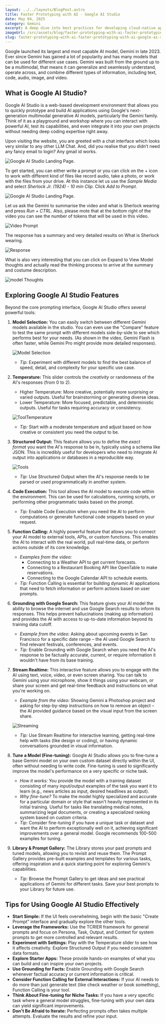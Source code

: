 ```yaml
---
layout: ../../layouts/BlogPost.astro
title: Faster Prototyping with AI - Google AI Studio
date: May 04, 2025
category: Gemini
excerpt: A deep dive into best practices for developing cloud-native applications using Azure services and modern architectural patterns for scalable, resilient systems.
imageUrl: /src/assets/blog/faster-prototyping-with-ai-faster-prototyping-with-ai-google-ai-studio/thumbnail.jpg
slug: faster-prototyping-with-ai-faster-prototyping-with-ai-google-ai-studio
---
```


Google launched its largest and most capable AI model, Gemini in late 2023. Ever since Gemini has gained a lot of popularity and has many models that can be used for different use cases. Gemini was built from the ground up to be a multimodal, that means it can generalize and seamlessly understand, operate across, and combine different types of information, including text, code, audio, image, and video. 

## What is Google AI Studio?

Google AI Studio is a web-based development environment that allows you to quickly prototype and build AI applications using Google's next-generation multimodal generative AI models, particularly the Gemini family. Think of it as a playground and workshop where you can interact with powerful AI, test its capabilities, and even integrate it into your own projects without needing deep coding expertise right away.

Upon visiting the website, you are greeted with a chat interface which looks very similar to any other LLM Chat. And, did you realise that you didn’t need any fancy email to login? Any gmail id works.

![Google AI Studio Landing Page.](/src/assets/blog/faster-prototyping-with-ai-google-ai-studio/Google%20AI%20Studio%20Landing%20Page.jpg)

To get started, you can either write a prompt or you can click on the + icon to work with different kind of files like record audio, take a photo, or work with the files from your drive. At this instance let us use the _Sample Media_ and select _Sherlock Jr. (1924) - 10 min Clip_. Click _Add to Prompt_.

![Google AI Studio Landing Page.](/src/assets/blog/faster-prototyping-with-ai-google-ai-studio/Working-with-Videos-in-faster-prototyping-with-ai-google-ai-studio.jpg)

Let us ask the Gemini to summarise the video and what is Sherlock wearing and press _Run + CTRL._ Also, please mote that at the bottom right of the video you can see the number of tokens that will be used in this video.

![Video Prompt](/src/assets/blog/faster-prototyping-with-ai-google-ai-studio/Video-Prompt.jpg)

The response has a summary and very detailed results on What is Sherlock wearing. 

![Response](/src/assets/blog/faster-prototyping-with-ai-google-ai-studio/Response.jpg)

What is also very interesting that you can click on Expand to View Model thoughts and actually read the thinking process to arrive at the summary and costume description. 

![model Thoughts](/src/assets/blog/faster-prototyping-with-ai-google-ai-studio/Model%20Thoughts.jpg)


## Exploring Google AI Studio Features

Beyond the core prompting interface, Google AI Studio offers several powerful tools:

1. **Model Selection:** You can easily switch between different Gemini models available in the studio. You can even use the "Compare" feature to test the same prompt with different models side-by-side to see which performs best for your needs. (As shown in the video, Gemini Flash is often faster, while Gemini Pro might provide more detailed responses).

    ![Model Selection](/src/assets/blog/faster-prototyping-with-ai-google-ai-studio/Model-Selection.jpg)

    - *Tip:* Experiment with different models to find the best balance of speed, detail, and complexity for your specific use case.
2. **Temperature:** This slider controls the *creativity* or randomness of the AI's responses (from 0 to 2).
    - Higher Temperature: More creative, potentially more surprising or varied outputs. Useful for brainstorming or generating diverse ideas.
    - Lower Temperature: More focused, predictable, and deterministic outputs. Useful for tasks requiring accuracy or consistency.

    ![ToolTemperature](/src/assets/blog/faster-prototyping-with-ai-google-ai-studio/Temperature.jpg)

    - *Tip:* Start with a moderate temperature and adjust based on how creative or consistent you need the output to be.
3. **Structured Output:** This feature allows you to define the *exact format* you want the AI's response to be in, typically using a schema like JSON. This is incredibly useful for developers who need to integrate AI output into applications or databases in a reproducible way.

    ![Tools](/src/assets/blog/faster-prototyping-with-ai-google-ai-studio/Tools.jpg)

    - *Tip:* Use Structured Output when the AI's response needs to be parsed or used programmatically in another system.
4. **Code Execution:** This tool allows the AI model to execute code within the environment. This can be used for calculations, running scripts, or performing other programmatic tasks based on the prompt.
    - *Tip:* Enable Code Execution when you need the AI to perform computations or generate functional code snippets based on your request.
5. **Function Calling:** A highly powerful feature that allows you to connect your AI model to external tools, APIs, or custom functions. This enables the AI to interact with the real world, pull real-time data, or perform actions outside of its core knowledge.
    - *Examples from the video:*
        - Connecting to a Weather API to get current forecasts.
        - Connecting to a Restaurant Booking API like OpenTable to make reservations.
        - Connecting to the Google Calendar API to schedule events.
    - *Tip:* Function Calling is essential for building dynamic AI applications that need to fetch information or perform actions based on user prompts.
6. **Grounding with Google Search:** This feature gives your AI model the ability to browse the internet and use Google Search results to inform its responses. This helps prevent hallucinations (making up information) and provides the AI with access to up-to-date information beyond its training data cutoff.
    - *Example from the video:* Asking about upcoming events in San Francisco for a specific date range – the AI used Google Search to find relevant festivals, conferences, and events.
    - *Tip:* Enable Grounding with Google Search when you need the AI's response to be factually accurate, current, or require information it wouldn't have from its base training.
7. **Stream Realtime:** This interactive feature allows you to engage with the AI using text, voice, video, or even screen sharing. You can talk to Gemini using your microphone, show it things using your webcam, or share your screen and get real-time feedback and instructions on what you're working on.
    - *Example from the video:* Showing Gemini a Photoshop project and asking for step-by-step instructions on how to remove an object – the AI provided guidance based on the visual input from the screen share.

    ![Streaming](/src/assets/blog/faster-prototyping-with-ai-google-ai-studio/Stream.jpg)

    - *Tip:* Use Stream Realtime for interactive learning, getting real-time help with tasks (like design or coding), or having dynamic conversations grounded in visual information.
8. **Tune a Model (Fine-tuning):** Google AI Studio allows you to fine-tune a base Gemini model on your own custom dataset directly within the UI, often without needing to write code. Fine-tuning is used to significantly improve the model's performance on a very specific or niche task.
    - *How it works:* You provide the model with a training dataset consisting of many input/output examples of the task you want it to learn (e.g., news articles as input, desired headlines as output).
    - *Why fine-tune?* To make the model highly specialized and accurate for a particular domain or style that wasn't heavily represented in its initial training. Useful for tasks like translating medical notes, summarizing legal documents, or creating a specialized ranking system based on custom criteria.
    - *Tip:* Consider fine-tuning if you have a unique task or dataset and want the AI to perform exceptionally well on it, achieving significant improvements over a general model. Google recommends 100-500 examples for tuning.
9. **Library & Prompt Gallery:** The Library stores your past prompts and tuned models, allowing you to revisit and reuse them. The Prompt Gallery provides pre-built examples and templates for various tasks, offering inspiration and a quick starting point for exploring Gemini's capabilities.
    - *Tip:* Browse the Prompt Gallery to get ideas and see practical applications of Gemini for different tasks. Save your best prompts to your Library for future use.



## Tips for Using Google AI Studio Effectively

- **Start Simple:** If the UI feels overwhelming, begin with the basic "Create Prompt" interface and gradually explore the other tools.
- **Leverage the Frameworks:** Use the TCRIER framework for general prompts and focus on Persona, Task, Output, and Context for system prompts to get more controlled and relevant results.
- **Experiment with Settings:** Play with the Temperature slider to see how it affects creativity. Explore Structured Output if you need consistent data formats.
- **Explore Starter Apps:** These provide hands-on examples of what you can build and can inspire your own projects.
- **Use Grounding for Facts:** Enable Grounding with Google Search whenever factual accuracy or current information is critical.
- **Consider Function Calling for External Interactions:** If your AI needs to do more than just generate text (like check weather or book something), Function Calling is your tool.
- **Think About Fine-tuning for Niche Tasks:** If you have a very specific task where a general model struggles, fine-tuning with your own data can yield significant improvements.
- **Don't Be Afraid to Iterate:** Perfecting prompts often takes multiple attempts. Evaluate the results and refine your input.
